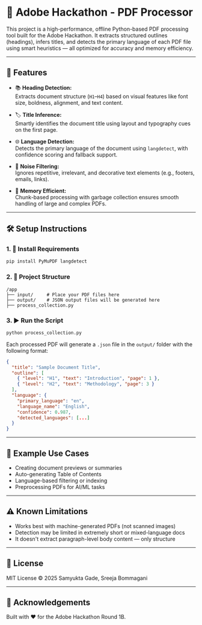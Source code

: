 # 📄 Adobe Hackathon - PDF Processor

This project is a high-performance, offline Python-based PDF processing tool built for the Adobe Hackathon. It extracts structured outlines (headings), infers titles, and detects the primary language of each PDF file using smart heuristics — all optimized for accuracy and memory efficiency.

---

## 🚀 Features

- 📚 **Heading Detection:**  
  Extracts document structure (`H1`–`H4`) based on visual features like font size, boldness, alignment, and text content.

- 🏷️ **Title Inference:**  
  Smartly identifies the document title using layout and typography cues on the first page.

- 🌐 **Language Detection:**  
  Detects the primary language of the document using `langdetect`, with confidence scoring and fallback support.

- 🧹 **Noise Filtering:**  
  Ignores repetitive, irrelevant, and decorative text elements (e.g., footers, emails, links).

- 💾 **Memory Efficient:**  
  Chunk-based processing with garbage collection ensures smooth handling of large and complex PDFs.

---

## 🛠️ Setup Instructions

### 1. 🔧 Install Requirements
```bash
pip install PyMuPDF langdetect
```

### 2. 📂 Project Structure
```
/app
├── input/     # Place your PDF files here
├── output/    # JSON output files will be generated here
├── process_collection.py
```

### 3. ▶️ Run the Script
```bash
python process_collection.py
```

Each processed PDF will generate a `.json` file in the `output/` folder with the following format:

```json
{
  "title": "Sample Document Title",
  "outline": [
    { "level": "H1", "text": "Introduction", "page": 1 },
    { "level": "H2", "text": "Methodology", "page": 3 }
  ],
  "language": {
    "primary_language": "en",
    "language_name": "English",
    "confidence": 0.987,
    "detected_languages": [...]
  }
}
```

---

## 🧪 Example Use Cases

- Creating document previews or summaries
- Auto-generating Table of Contents
- Language-based filtering or indexing
- Preprocessing PDFs for AI/ML tasks

---

## ⚠️ Known Limitations

- Works best with machine-generated PDFs (not scanned images)
- Detection may be limited in extremely short or mixed-language docs
- It doesn't extract paragraph-level body content — only structure

---

## 📄 License

MIT License © 2025 Samyukta Gade, Sreeja Bommagani

---

## 🙌 Acknowledgements

Built with ❤️ for the Adobe Hackathon Round 1B.
